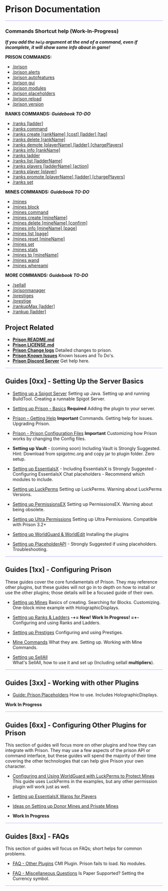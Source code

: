 # Prison Documentation 

<hr style="height:1px; border:none; color:#aaf; background-color:#aaf;">

### Commands Shortcut help (Work-In-Progress)

_**If you add the `help` argument at the end of a command, even if incomplete, it will show some info about in game!**_

**PRISON COMMANDS:**

- [/prison](docs-commands/prison_docs_command_1_prison.md)
- [/prison alerts](docs-commands/prison_docs_command_2_prison_alerts.md)
- [/prison autofeatures](docs-commands/prison_docs_command_3_prison_autofeatures.md)
- [/prison gui](docs-commands/prison_docs_command_4_prison_gui.md)
- [/prison modules](docs-commands/prison_docs_command_5_prison_modules.md)
- [/prison placeholders](docs-commands/prison_docs_command_6_prison_placeholders.md)
- [/prison reload](docs-commands/prison_docs_command_7_prison_reload.md)
- [/prison version](docs-commands/prison_docs_command_9_prison_version.md)


**RANKS COMMANDS: _Guidebook TO-DO_**

- [/ranks \[ladder\] ](docs-commands/prison_docs_command_11_ranks.md)
- [/ranks command](docs-commands/prison_docs_command_12_ranks_command.md)
- [/ranks create \[rankName\] \[cost\] \[ladder\] \[tag\] ](docs-commands/prison_docs_command_13_ranks_create.md)
- [/ranks delete \[rankName\] ](docs-commands/prison_docs_command_14_ranks_delete.md)
- [/ranks demote \[playerName\] \[ladder\] \[chargePlayers\] ](docs-commands/prison_docs_command_15_ranks_demote.md)
- [/ranks info \[rankName\] ](docs-commands/prison_docs_command_16_ranks_info.md)
- [/ranks ladder](docs-commands/prison_docs_command_17_ranks_ladder_info.md)
- [/ranks list \[ladderName\] ](docs-commands/prison_docs_command_18_ranks_list.md)
- [/ranks players \[ladderName\] \[action\] ](docs-commands/prison_docs_command_19_ranks_players.md)
- [/ranks player \[player\] ](docs-commands/prison_docs_command_20_ranks_player.md)
- [/ranks promote \[playerName\] \[ladder\] \[chargePlayers\] ](docs-commands/prison_docs_command_21_ranks_promote.md)
- [/ranks set](docs-commands/prison_docs_command_22_ranks_set.md)

**MINES COMMANDS: _Guidebook TO-DO_**

- [/mines](docs-commands/prison_docs_command_23_mines.md)
- [/mines block](docs-commands/prison_docs_command_24_mines_block.md)
- [/mines command](docs-commands/prison_docs_command_25_mines_command.md)
- [/mines create \[mineName\] ](docs-commands/prison_docs_command_26_mines_create.md)
- [/mines delete \[mineName\] \[confirm\] ](docs-commands/prison_docs_command_27_mines_delete.md)
- [/mines info \[mineName\] \[page\] ](docs-commands/prison_docs_command_28_mines_info.md)
- [/mines list \[page\] ](docs-commands/prison_docs_command_29_mines_list.md)
- [/mines reset \[mineName\] ](docs-commands/prison_docs_command_30_mines_reset.md)
- [/mines set](docs-commands/prison_docs_command_31_mines_set.md)
- [/mines stats](docs-commands/prison_docs_command_32_mines_stats.md)
- [/mines tp \[mineName\] ](docs-commands/prison_docs_command_33_mines_tp.md)
- [/mines wand](docs-commands/prison_docs_command_34_mines_wand.md)
- [/mines whereami](docs-commands/prison_docs_command_35_mines_whereami.md)

**MORE COMMANDS: _Guidebook TO-DO_**

- [/sellall](docs-commands/prison_docs_command_10_sellall.md)
- [/prisonmanager](docs-commands/prison_docs_command_36_prisonmanager.md)
- [/prestiges](docs-commands/prison_docs_command_37_prestiges.md)
- [/prestige](docs-commands/prison_docs_command_38_prestige.md)
- [/rankupMax \[ladder\]](docs-commands/prison_docs_command_39_rankupmax.md)
- [/rankup \[ladder\]](docs-commands/prison_docs_command_40_rankup.md)


## Project Related

* **[Prison README.md](../README.md)**
* **[Prison LICENSE.md](../LICENSE.md)**
* **[Prison Change logs](../changelog_v3.2.x.md)** Detailed changes to prison.
* **[Prison Known Issues](../knownissues_v3.2.x.md)** Known Issues and To Do's.
* **[Prison Discord Server](https://discord.gg/DCJ3j6r)** Get help here.


<hr style="height:1px; border:none; color:#aaf; background-color:#aaf;">


## Guides [0xx] - Setting Up the Server Basics


* [Setting up a Spigot Server](prison_docs_010_setting_up_a_spigot_server.md)
    Setting up Java. Setting up and running BuildTool. Creating a runnable Spigot Server.


* [Setting up Prison - Basics](prison_docs_012_setting_up_prison_basics.md) **Required**
    Adding the plugin to your server.


* [Prison - Getting Help](prison_docs_013_Prison_Help.md) **Important**
    Commands. Getting help for issues. Upgrading Prison.


* [Prison - Prison Configuration Files](prison_docs_014_Prison_Configs.md) **Important**
    Customizing how Prison works by changing the Config files.




* **Setting up Vault** - (coming soon)
    Including Vault is Strongly Suggested.
    Hint: Download from spigotmc.org and copy jar to plugin folder. Zero setup.


* [Setting up EssentialsX](prison_docs_0xx_setting_up_EssentialsX.md) - 
    Including EssentialsX is Strongly Suggested - Configuring EssentialsX Chat placeholders - Recommend which modules to include.


* [Setting up LuckPerms](prison_docs_020_setting_up_luckperms.md)
    Setting up LuckPerms. Warning about LuckPerms Versions.


* [Setting up PermissionsEX](prison_docs_022_setting_up_PermissionsEX.md)
    Setting up PermissionsEX. Warning about being obsolete.


* [Setting up Ultra Permissions](prison_docs_024_setting_up_Ultra_Permissions.md)
    Setting up Ultra Permissions. Compatible with Prison 3.2+


* [Setting up WorldGuard & WorldEdit](prison_docs_026_setting_up_worldguard_worldedit.md)
    Installing the plugins


* [Setting up PlaceholderAPI](prison_docs_0xx_setting_up_PlaceholderAPI.md) - Strongly Suggested if using placeholders. Troubleshooting.

<hr style="height:1px; border:none; color:#aaf; background-color:#aaf;">



## Guides [1xx] - Configuring Prison

These guides cover the core fundamentals of Prison.  They may reference other plugins, but these guides will not go in to depth on how to install or use the other plugins; those details will be a focused guide of their own. 



* [Setting up Mines](prison_docs_101_setting_up_mines.md)
	Basics of creating. Searching for Blocks. Customizing. One-block mine example with HolographicDisplays.



* [Setting up Ranks & Ladders](prison_docs_102_setting_up_ranks.md)
	**-+= New! Work In Progress! =+-** Configuring and using Ranks and Ladders.



* [Setting up Prestiges](prison_docs_107_setting_up_pestiges.md)
	Configuring and using Prestiges.



* [Mine Commands](prison_docs_111_mine_commands.md)
	What they are. Setting up. Working with Mine Commands.



* [Setting up SellAll](prison_docs_113_setting_up_sellall.md)	
    What's SellAll, how to use it and set up (Including sellall **multipliers**).



<hr style="height:1px; border:none; color:#aaf; background-color:#aaf;">






## Guides [3xx] - Working with other Plugins


* [Guide: Prison Placeholders](prison_docs_310_guide_placeholders.md) How to use. Includes HolographicDisplays.


**Work In Progress**



<hr style="height:1px; border:none; color:#aaf; background-color:#aaf;">



## Guides [6xx] - Configuring Other Plugins for Prison

This section of guides will focus more on other plugins and how they can integrate with Prison.  They may use a few aspects of the prison API or command interface, but these guides will spend the majority of their time covering the other technologies that can help give Prison your own character.


* [Configuring and Using WorldGuard with LuckPerms to Protect Mines](prison_docs_626_configuring_worldguard_regions.md) 
    This guide uses LuckPerms in the examples, but any other permission plugin will work just as well.
    

* [Setting up EssentialsX Warps for Players](prison_docs_630_configuring_warps.md)


* [Ideas on Setting up Donor Mines and Private Mines](prison_docs_628_configuring_private_mines.md)



* **Work In Progress**






<hr style="height:1px; border:none; color:#aaf; background-color:#aaf;">



## Guides [8xx] - FAQs

This section of guides will focus on FAQs; short helps for common problems.  


* [FAQ - Other Plugins](prison_docs_810_faq_other_plugins.md) 
	CMI Plugin. Prison fails to load. No modules.


* [FAQ - Miscellaneous Questions](prison_docs_880_faq_misc_01.md)
	Is Paper Supported? Setting the Currency symbol.

<hr style="height:1px; border:none; color:#aaf; background-color:#aaf;">
